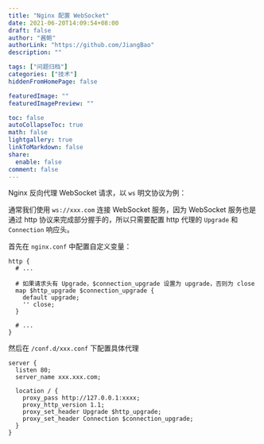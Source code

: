 ```yaml
---
title: "Nginx 配置 WebSocket"
date: 2021-06-20T14:09:54+08:00
draft: false
author: "酱鲍"
authorLink: "https://github.com/JiangBao"
description: ""

tags: ["问题归档"]
categories: ["技术"]
hiddenFromHomePage: false

featuredImage: ""
featuredImagePreview: ""

toc: false
autoCollapseToc: true
math: false
lightgallery: true
linkToMarkdown: false
share:
  enable: false
comment: false
---
```


<!--more-->

Nginx 反向代理 WebSocket 请求，以 `ws` 明文协议为例：

通常我们使用 `ws://xxx.com` 连接 WebSocket 服务，因为 WebSocket 服务也是通过 http 协议来完成部分握手的，所以只需要配置 http 代理的 `Upgrade` 和 `Connection` 响应头。

首先在 `nginx.conf` 中配置自定义变量：
```nginx
http {
  # ...

  # 如果请求头有 Upgrade，$connection_upgrade 设置为 upgrade，否则为 close
  map $http_upgrade $connection_upgrade {
    default upgrade;
    '' close;
  }

  # ...
}
```

然后在 `/conf.d/xxx.conf` 下配置具体代理
```nginx
server {
  listen 80;
  server_name xxx.xxx.com;

  location / {
    proxy_pass http://127.0.0.1:xxxx;
    proxy_http_version 1.1;
    proxy_set_header Upgrade $http_upgrade;
    proxy_set_header Connection $connection_upgrade;
  }
}
```